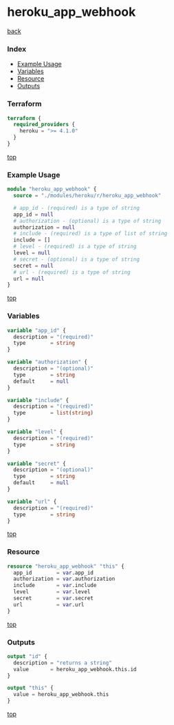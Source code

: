 # heroku_app_webhook

[back](../heroku.md)

### Index

- [Example Usage](#example-usage)
- [Variables](#variables)
- [Resource](#resource)
- [Outputs](#outputs)

### Terraform

```terraform
terraform {
  required_providers {
    heroku = ">= 4.1.0"
  }
}
```

[top](#index)

### Example Usage

```terraform
module "heroku_app_webhook" {
  source = "./modules/heroku/r/heroku_app_webhook"

  # app_id - (required) is a type of string
  app_id = null
  # authorization - (optional) is a type of string
  authorization = null
  # include - (required) is a type of list of string
  include = []
  # level - (required) is a type of string
  level = null
  # secret - (optional) is a type of string
  secret = null
  # url - (required) is a type of string
  url = null
}
```

[top](#index)

### Variables

```terraform
variable "app_id" {
  description = "(required)"
  type        = string
}

variable "authorization" {
  description = "(optional)"
  type        = string
  default     = null
}

variable "include" {
  description = "(required)"
  type        = list(string)
}

variable "level" {
  description = "(required)"
  type        = string
}

variable "secret" {
  description = "(optional)"
  type        = string
  default     = null
}

variable "url" {
  description = "(required)"
  type        = string
}
```

[top](#index)

### Resource

```terraform
resource "heroku_app_webhook" "this" {
  app_id        = var.app_id
  authorization = var.authorization
  include       = var.include
  level         = var.level
  secret        = var.secret
  url           = var.url
}
```

[top](#index)

### Outputs

```terraform
output "id" {
  description = "returns a string"
  value       = heroku_app_webhook.this.id
}

output "this" {
  value = heroku_app_webhook.this
}
```

[top](#index)